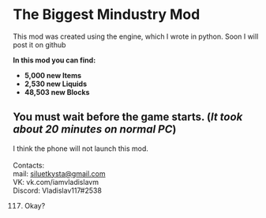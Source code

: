 # The Biggest Mindustry Mod

This mod was created using the engine, which I wrote in python. Soon I will post it on github

<b>In this mod you can find:<br></b>
- <b>5,000 new Items</b><br>
- <b>2,530 new Liquids</b><br>
- <b>48,503 new Blocks</b><br>

You must wait before the game starts. (*It took about 20 minutes on normal PC*)
----
I think the phone will not launch this mod.<br><br>
Contacts:<br>
mail: siluetkysta@gmail.com<br>
VK: vk.com/iamvladislavm<br>
Discord: Vladislav117#2538<br>

117. Okay?

